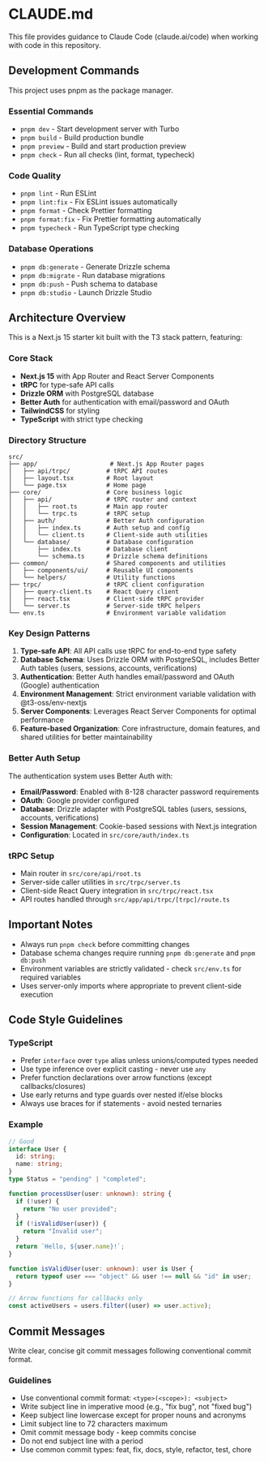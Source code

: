 # CLAUDE.md

This file provides guidance to Claude Code (claude.ai/code) when working with code in this repository.

## Development Commands

This project uses pnpm as the package manager.

### Essential Commands

- `pnpm dev` - Start development server with Turbo
- `pnpm build` - Build production bundle
- `pnpm preview` - Build and start production preview
- `pnpm check` - Run all checks (lint, format, typecheck)

### Code Quality

- `pnpm lint` - Run ESLint
- `pnpm lint:fix` - Fix ESLint issues automatically
- `pnpm format` - Check Prettier formatting
- `pnpm format:fix` - Fix Prettier formatting automatically
- `pnpm typecheck` - Run TypeScript type checking

### Database Operations

- `pnpm db:generate` - Generate Drizzle schema
- `pnpm db:migrate` - Run database migrations
- `pnpm db:push` - Push schema to database
- `pnpm db:studio` - Launch Drizzle Studio

## Architecture Overview

This is a Next.js 15 starter kit built with the T3 stack pattern, featuring:

### Core Stack

- **Next.js 15** with App Router and React Server Components
- **tRPC** for type-safe API calls
- **Drizzle ORM** with PostgreSQL database
- **Better Auth** for authentication with email/password and OAuth
- **TailwindCSS** for styling
- **TypeScript** with strict type checking

### Directory Structure

```text
src/
├── app/                    # Next.js App Router pages
│   ├── api/trpc/          # tRPC API routes
│   ├── layout.tsx         # Root layout
│   └── page.tsx           # Home page
├── core/                  # Core business logic
│   ├── api/               # tRPC router and context
│   │   ├── root.ts        # Main app router
│   │   └── trpc.ts        # tRPC setup
│   ├── auth/              # Better Auth configuration
│   │   ├── index.ts       # Auth setup and config
│   │   └── client.ts      # Client-side auth utilities
│   └── database/          # Database configuration
│       ├── index.ts       # Database client
│       └── schema.ts      # Drizzle schema definitions
├── common/                # Shared components and utilities
│   ├── components/ui/     # Reusable UI components
│   └── helpers/           # Utility functions
├── trpc/                  # tRPC client configuration
│   ├── query-client.ts    # React Query client
│   ├── react.tsx          # Client-side tRPC provider
│   └── server.ts          # Server-side tRPC helpers
└── env.ts                 # Environment variable validation
```

### Key Design Patterns

1. **Type-safe API**: All API calls use tRPC for end-to-end type safety
2. **Database Schema**: Uses Drizzle ORM with PostgreSQL, includes Better Auth tables (users, sessions, accounts, verifications)
3. **Authentication**: Better Auth handles email/password and OAuth (Google) authentication
4. **Environment Management**: Strict environment variable validation with @t3-oss/env-nextjs
5. **Server Components**: Leverages React Server Components for optimal performance
6. **Feature-based Organization**: Core infrastructure, domain features, and shared utilities for better maintainability

### Better Auth Setup

The authentication system uses Better Auth with:

- **Email/Password**: Enabled with 8-128 character password requirements
- **OAuth**: Google provider configured
- **Database**: Drizzle adapter with PostgreSQL tables (users, sessions, accounts, verifications)
- **Session Management**: Cookie-based sessions with Next.js integration
- **Configuration**: Located in `src/core/auth/index.ts`

### tRPC Setup

- Main router in `src/core/api/root.ts`
- Server-side caller utilities in `src/trpc/server.ts`
- Client-side React Query integration in `src/trpc/react.tsx`
- API routes handled through `src/app/api/trpc/[trpc]/route.ts`

## Important Notes

- Always run `pnpm check` before committing changes
- Database schema changes require running `pnpm db:generate` and `pnpm db:push`
- Environment variables are strictly validated - check `src/env.ts` for required variables
- Uses server-only imports where appropriate to prevent client-side execution

## Code Style Guidelines

### TypeScript

- Prefer `interface` over `type` alias unless unions/computed types needed
- Use type inference over explicit casting - never use `any`
- Prefer function declarations over arrow functions (except callbacks/closures)
- Use early returns and type guards over nested if/else blocks
- Always use braces for if statements - avoid nested ternaries

### Example

```typescript
// Good
interface User {
  id: string;
  name: string;
}
type Status = "pending" | "completed";

function processUser(user: unknown): string {
  if (!user) {
    return "No user provided";
  }
  if (!isValidUser(user)) {
    return "Invalid user";
  }
  return `Hello, ${user.name}!`;
}

function isValidUser(user: unknown): user is User {
  return typeof user === "object" && user !== null && "id" in user;
}

// Arrow functions for callbacks only
const activeUsers = users.filter((user) => user.active);
```

## Commit Messages

Write clear, concise git commit messages following conventional commit format.

### Guidelines

- Use conventional commit format: `<type>(<scope>): <subject>`
- Write subject line in imperative mood (e.g., "fix bug", not "fixed bug")
- Keep subject line lowercase except for proper nouns and acronyms
- Limit subject line to 72 characters maximum
- Omit commit message body - keep commits concise
- Do not end subject line with a period
- Use common commit types: feat, fix, docs, style, refactor, test, chore
